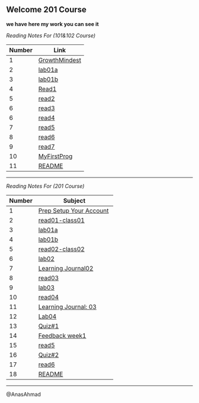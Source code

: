 ## Welcome 201 Course
**we have here my work you can see it**

*Reading Notes For (101&102 Course)*

Number  | Link
----- | -----
|1| [GrowthMindest](https://anasahmad96.github.io/Reading-notes/GrowthMindest) 
|2| [lab01a](https://anasahmad96.github.io/Reading-notes/lab01a) 
|3| [lab01b](https://anasahmad96.github.io/Reading-notes/lab01b) 
|4| [Read1](https://anasahmad96.github.io/Reading-notes/Read1) 
|5| [read2](https://anasahmad96.github.io/Reading-notes/read2) 
|6| [read3](https://anasahmad96.github.io/Reading-notes/read03) 
|6| [read4](https://anasahmad96.github.io/Reading-notes/read4) 
|7| [read5](https://anasahmad96.github.io/Reading-notes/read5)
|8| [read6](https://anasahmad96.github.io/Reading-notes/read6)
|9| [read7](https://anasahmad96.github.io/Reading-notes/read7)
|10| [MyFirstProg](https://anasahmad96.github.io/MyFirstProgramAnas/)
|11| [README](https://anasahmad96.github.io/Reading-notes/)

-------
*Reading Notes For (201 Course)*

|Number|Subject|
|-----|------|
|1| [Prep Setup Your Account](https://canvas.instructure.com/courses/2960648/assignments/22737748/submissions/30361140) 
|2| [read01-class01](https://github.com/AnasAhmad96/ReadingNote201Course/blob/main/class-01.md)
|3| [lab01a](https://anasahmad96.github.io/ReadingNote201Course/) 
|4| [lab01b](https://gist.github.com/AnasAhmad96/cccd63b44b8afb4062e59baee172b4cd) 
|5| [read02-class02](https://github.com/AnasAhmad96/ReadingNote201Course/blob/main/class-02.md)
|6| [lab02](https://anasahmad96.github.io/About-Me-guessing-game/html/) 
|7| [Learning Journal02](https://canvas.instructure.com/courses/2960648/assignments/22737734/submissions/30361140)
|8|[read03](https://anasahmad96.github.io/ReadingNote201Course/read03)
|9|[lab03](https://github.com/AnasAhmad96/About-Me-guessing-game)
|10|[read04](https://anasahmad96.github.io/ReadingNote201Course/read04)
|11|[Learning Journal: 03](https://canvas.instructure.com/courses/2960648/assignments/22737735/submissions/30361140)
|12|[Lab04](https://canvas.instructure.com/courses/2960648/assignments/22737716/submissions/30361140)
|13|[Quiz#1](https://canvas.instructure.com/courses/2960648/quizzes/8009552)
|14|[Feedback week1](https://canvas.instructure.com/courses/2960648/quizzes/8009544)
|15|[read5](https://anasahmad96.github.io/ReadingNote201Course/read5)
|16|[Quiz#2](https://canvas.instructure.com/courses/2960648/quizzes/8009542)
|17|[read6](https://anasahmad96.github.io/ReadingNote201Course/read6)
|18|[README](https://anasahmad96.github.io/ReadingNote201Course/)

------------
@AnasAhmad
